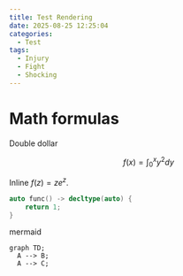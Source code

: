 ```yaml
---
title: Test Rendering
date: 2025-08-25 12:25:04
categories:
  - Test
tags:
  - Injury
  - Fight
  - Shocking
---
```


# Math formulas
Double dollar

$$
f(x) = \int_0^x y^2 dy
$$

Inline $f(z) = ze^z$.


```cpp
auto func() -> decltype(auto) {
    return 1;
}
```


mermaid
```mermaid
graph TD;
  A --> B;
  A --> C;
```
